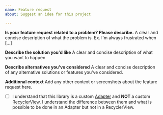 ```yaml
---
name: Feature request
about: Suggest an idea for this project

---
```


**Is your feature request related to a problem? Please describe.**
A clear and concise description of what the problem is. Ex. I'm always frustrated when [...]

**Describe the solution you'd like**
A clear and concise description of what you want to happen.

**Describe alternatives you've considered**
A clear and concise description of any alternative solutions or features you've considered.

**Additional context**
Add any other context or screenshots about the feature request here.

- [ ] I understand that this library is a custom [Adapter](https://developer.android.com/reference/android/support/v7/widget/RecyclerView.Adapter.html) and **NOT** a custom [RecyclerView](https://developer.android.com/reference/android/support/v7/widget/RecyclerView.html). I understand the difference between them and what is possible to be done in an Adapter but not in a RecyclerView.
